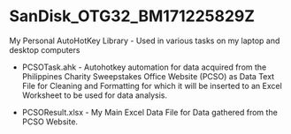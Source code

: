 # SanDisk_OTG32_BM171225829Z
My Personal AutoHotKey Library - Used in various tasks on my laptop and desktop computers

- PCSOTask.ahk - Autohotkey automation for data acquired from the Philippines Charity Sweepstakes Office Website (PCSO) as Data Text File for Cleaning and Formatting for which it will be inserted to an Excel Worksheet to be used for data analysis.

- PCSOResult.xlsx - My Main Excel Data File for Data gathered from the PCSO Website.
